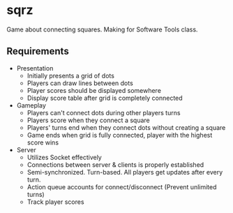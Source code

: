 # sqrz
Game about connecting squares. Making for Software Tools class.

## Requirements
+ Presentation
    + Initially presents a grid of dots
    + Players can draw lines between dots
    + Player scores should be displayed somewhere
    + Display score table after grid is completely connected
+ Gameplay
    + Players can't connect dots during other players turns
    + Players score when they connect a square
    + Players' turns end when they connect dots without creating a square
    + Game ends when grid is fully connected, player with the highest score wins
+ Server
    + Utilizes Socket effectively
    + Connections between server & clients is properly established
    + Semi-synchronized. Turn-based. All players get updates after every turn.
    + Action queue accounts for connect/disconnect (Prevent unlimited turns)
    + Track player scores
